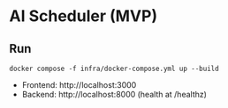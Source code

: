 # AI Scheduler (MVP)

## Run

```
docker compose -f infra/docker-compose.yml up --build
```

- Frontend: http://localhost:3000
- Backend: http://localhost:8000 (health at /healthz)

